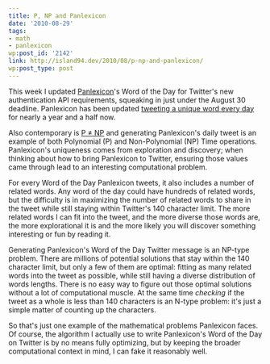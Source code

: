 ```yaml
---
title: P, NP and Panlexicon
date: '2010-08-29'
tags:
- math
- panlexicon
wp:post_id: '2142'
link: http://island94.dev/2010/08/p-np-and-panlexicon/
wp:post_type: post
---
```


This week I updated <a href="http://panlexicon.com">Panlexicon</a>'s Word of the Day for Twitter's new authentication API requirements, squeaking in just under the August 30 deadline. Panlexicon has been updated <a href="http://twitter.com/panlexicon">tweeting a unique word every day</a> for nearly a year and a half now. 

Also contemporary is <a href="http://rjlipton.wordpress.com/2010/08/08/a-proof-that-p-is-not-equal-to-np/">P ≠ NP</a> and generating Panlexicon's daily tweet is an example of both Polynomial (P) and Non-Polynomial (NP) Time operations. Panlexicon's uniqueness comes from exploration and discovery; when thinking about how to bring Panlexicon to Twitter, ensuring those values came through lead to an interesting computational problem. 

For every Word of the Day Panlexicon tweets, it also includes a number of related words. Any word of the day could have hundreds of related words, but the difficulty is in maximizing the number of related words to share in the tweet while still staying within Twitter's 140 character limit.  The more related words I can fit into the tweet, and the more diverse those words are, the more explorational it is and the more likely you will discover something interesting or fun by reading it.

Generating Panlexicon's Word of the Day Twitter message is an NP-type problem. There are millions of potential solutions that stay within the 140 character limit, but only a few of them are optimal: fitting as many related words into the tweet as possible, while still having a diverse distribution of words lengths.  There is no easy way to figure out those optimal solutions without a lot of computational muscle. At the same time <em>checking</em> if the tweet as a whole is less than 140 characters is an N-type problem: it's just a simple matter of counting up the characters. 

So that's just one example of the mathematical problems Panlexicon faces. Of course, the algorithm I actually use to write Panlexicon's Word of the Day on Twitter is by no means fully optimizing, but by keeping the broader computational context in mind, I can fake it reasonably well. 
